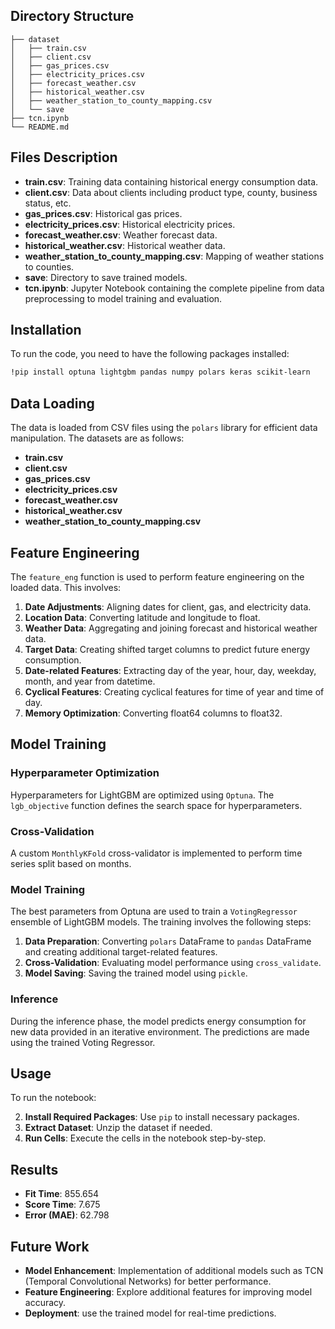 ## Directory Structure

```plaintext
├── dataset
│   ├── train.csv
│   ├── client.csv
│   ├── gas_prices.csv
│   ├── electricity_prices.csv
│   ├── forecast_weather.csv
│   ├── historical_weather.csv
│   ├── weather_station_to_county_mapping.csv
│   └── save
├── tcn.ipynb
└── README.md
```

## Files Description

- **train.csv**: Training data containing historical energy consumption data.
- **client.csv**: Data about clients including product type, county, business status, etc.
- **gas_prices.csv**: Historical gas prices.
- **electricity_prices.csv**: Historical electricity prices.
- **forecast_weather.csv**: Weather forecast data.
- **historical_weather.csv**: Historical weather data.
- **weather_station_to_county_mapping.csv**: Mapping of weather stations to counties.
- **save**: Directory to save trained models.
- **tcn.ipynb**: Jupyter Notebook containing the complete pipeline from data preprocessing to model training and evaluation.

## Installation

To run the code, you need to have the following packages installed:

```bash
!pip install optuna lightgbm pandas numpy polars keras scikit-learn
```

## Data Loading

The data is loaded from CSV files using the `polars` library for efficient data manipulation. The datasets are as follows:

- **train.csv**
- **client.csv**
- **gas_prices.csv**
- **electricity_prices.csv**
- **forecast_weather.csv**
- **historical_weather.csv**
- **weather_station_to_county_mapping.csv**

## Feature Engineering

The `feature_eng` function is used to perform feature engineering on the loaded data. This involves:

1. **Date Adjustments**: Aligning dates for client, gas, and electricity data.
2. **Location Data**: Converting latitude and longitude to float.
3. **Weather Data**: Aggregating and joining forecast and historical weather data.
4. **Target Data**: Creating shifted target columns to predict future energy consumption.
5. **Date-related Features**: Extracting day of the year, hour, day, weekday, month, and year from datetime.
6. **Cyclical Features**: Creating cyclical features for time of year and time of day.
7. **Memory Optimization**: Converting float64 columns to float32.

## Model Training

### Hyperparameter Optimization

Hyperparameters for LightGBM are optimized using `Optuna`. The `lgb_objective` function defines the search space for hyperparameters.

### Cross-Validation

A custom `MonthlyKFold` cross-validator is implemented to perform time series split based on months.

### Model Training

The best parameters from Optuna are used to train a `VotingRegressor` ensemble of LightGBM models. The training involves the following steps:

1. **Data Preparation**: Converting `polars` DataFrame to `pandas` DataFrame and creating additional target-related features.
2. **Cross-Validation**: Evaluating model performance using `cross_validate`.
3. **Model Saving**: Saving the trained model using `pickle`.

### Inference

During the inference phase, the model predicts energy consumption for new data provided in an iterative environment. The predictions are made using the trained Voting Regressor.

## Usage

To run the notebook:

2. **Install Required Packages**: Use `pip` to install necessary packages.
3. **Extract Dataset**: Unzip the dataset if needed.
4. **Run Cells**: Execute the cells in the notebook step-by-step.

## Results

- **Fit Time**: 855.654 
- **Score Time**: 7.675 
- **Error (MAE)**: 62.798 

## Future Work

- **Model Enhancement**: Implementation of additional models such as TCN (Temporal Convolutional Networks) for better performance.
- **Feature Engineering**: Explore additional features for improving model accuracy.
- **Deployment**: use the trained model for real-time predictions.
